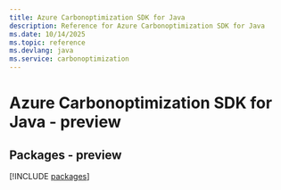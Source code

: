 ```yaml
---
title: Azure Carbonoptimization SDK for Java
description: Reference for Azure Carbonoptimization SDK for Java
ms.date: 10/14/2025
ms.topic: reference
ms.devlang: java
ms.service: carbonoptimization
---
```

# Azure Carbonoptimization SDK for Java - preview
## Packages - preview
[!INCLUDE [packages](carbonoptimization-index.md)]